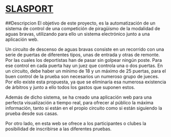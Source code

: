 
# [SLASPORT](https://proyect76.herokuapp.com)

##Descripcion
El objetivo de este proyecto, es la automatización de un sistema de control de una competición de piragüismo de la modalidad de aguas bravas, utilizando para ello un sistema electrónico junto a una aplicación web.

Un circuito de descenso de aguas bravas consiste en un recorrido con una serie de puertas de diferentes tipos, unas de entrada y otras de remonte. Por las cuales los deportistas han de pasar sin golpear ningún poste. Para ese control en cada puerta hay un juez que controla una o dos puertas. En un circuito, debe haber un mínimo de 18 y un máximo de 25 puertas, para el buen control de la prueba son necesarios un numeroso grupo de jueces. Por ello existe esta propuesta, ya que se eliminaría esa numerosa existencia de árbitros y junto a ello todos los gastos que suponen estos.

Además de dicho sistema, se ha creado una aplicación web para una perfecta visualización a tiempo real, para ofrecer al público la máxima información, tanto si están en el propio circuito como si están siguiendo la prueba desde sus casas.

Por otro lado, en esta web se ofrece a los participantes o clubes la posibilidad de inscribirse a las diferentes pruebas.

